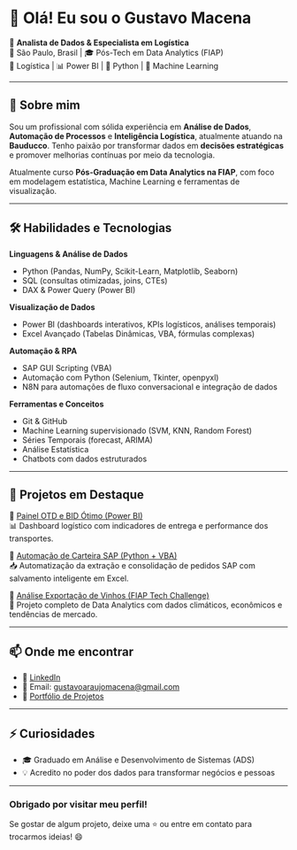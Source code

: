# 👋 Olá! Eu sou o Gustavo Macena

🎯 **Analista de Dados & Especialista em Logística**  
📍 São Paulo, Brasil | 🎓 Pós-Tech em Data Analytics (FIAP)  
🚚 Logística | 📊 Power BI | 🐍 Python | 🧠 Machine Learning  

---

## 💼 Sobre mim

Sou um profissional com sólida experiência em **Análise de Dados**, **Automação de Processos** e **Inteligência Logística**, atualmente atuando na **Bauducco**. Tenho paixão por transformar dados em **decisões estratégicas** e promover melhorias contínuas por meio da tecnologia.

Atualmente curso **Pós-Graduação em Data Analytics na FIAP**, com foco em modelagem estatística, Machine Learning e ferramentas de visualização.

---

## 🛠️ Habilidades e Tecnologias

**Linguagens & Análise de Dados**
- Python (Pandas, NumPy, Scikit-Learn, Matplotlib, Seaborn)
- SQL (consultas otimizadas, joins, CTEs)
- DAX & Power Query (Power BI)

**Visualização de Dados**
- Power BI (dashboards interativos, KPIs logísticos, análises temporais)
- Excel Avançado (Tabelas Dinâmicas, VBA, fórmulas complexas)

**Automação & RPA**
- SAP GUI Scripting (VBA)
- Automação com Python (Selenium, Tkinter, openpyxl)
- N8N para automações de fluxo conversacional e integração de dados

**Ferramentas e Conceitos**
- Git & GitHub
- Machine Learning supervisionado (SVM, KNN, Random Forest)
- Séries Temporais (forecast, ARIMA)
- Análise Estatística
- Chatbots com dados estruturados

---

## 🚀 Projetos em Destaque

🔗 [Painel OTD e BID Ótimo (Power BI)](https://github.com/seuusuario/projeto-otd)  
📊 Dashboard logístico com indicadores de entrega e performance dos transportes.

🔗 [Automação de Carteira SAP (Python + VBA)](https://github.com/seuusuario/carteira-sap)  
📥 Automatização da extração e consolidação de pedidos SAP com salvamento inteligente em Excel.

🔗 [Análise Exportação de Vinhos (FIAP Tech Challenge)](https://github.com/seuusuario/fiap-wine-export)  
🍷 Projeto completo de Data Analytics com dados climáticos, econômicos e tendências de mercado.

---

## 📫 Onde me encontrar

- 💼 [LinkedIn](https://www.linkedin.com/in/gustavo-macena/)  
- 💬 Email: gustavoaraujomacena@gmail.com  
- 📂 [Portfólio de Projetos](https://github.com/gustmacena)  

---

## ⚡ Curiosidades

- 🎓 Graduado em Análise e Desenvolvimento de Sistemas (ADS)  
- 💡 Acredito no poder dos dados para transformar negócios e pessoas  

---

### Obrigado por visitar meu perfil!  
Se gostar de algum projeto, deixe uma ⭐ ou entre em contato para trocarmos ideias! 😄
